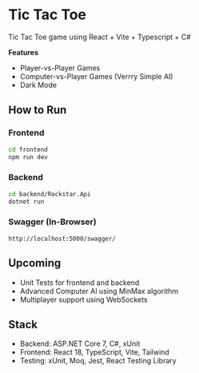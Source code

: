 # Tic Tac Toe

Tic Tac Toe game using React + Vite + Typescript + C#

**Features**

- Player-vs-Player Games
- Computer-vs-Player Games (Verrry Simple AI)
- Dark Mode

## How to Run

### Frontend

```bash
cd frontend
npm run dev
```

### Backend

```bash
cd backend/Rockstar.Api
dotnet run
```

### Swagger (In-Browser)

```
http://localhost:5000/swagger/
```

## Upcoming

- Unit Tests for frontend and backend
- Advanced Computer AI using MinMax algorithm
- Multiplayer support using WebSockets

## Stack

- Backend: ASP.NET Core 7, C#, xUnit
- Frontend: React 18, TypeScript, Vite, Tailwind
- Testing: xUnit, Moq, Jest, React Testing Library

